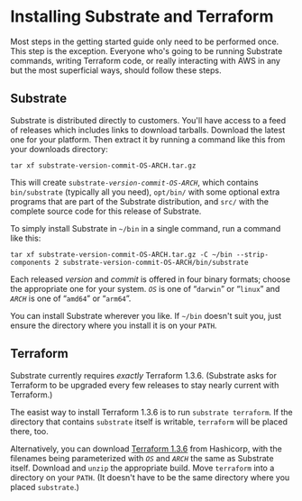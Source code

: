 # Installing Substrate and Terraform

Most steps in the getting started guide only need to be performed once. This step is the exception. Everyone who's going to be running Substrate commands, writing Terraform code, or really interacting with AWS in any but the most superficial ways, should follow these steps.

## Substrate

Substrate is distributed directly to customers. You'll have access to a feed of releases which includes links to download tarballs. Download the latest one for your platform. Then extract it by running a command like this from your downloads directory:

```shell-session
tar xf substrate-version-commit-OS-ARCH.tar.gz
```

This will create `substrate-`_`version`_`-`_`commit`_`-`_`OS`_`-`_`ARCH`_, which contains `bin/substrate` (typically all you need), `opt/bin/` with some optional extra programs that are part of the Substrate distribution, and `src/` with the complete source code for this release of Substrate.

To simply install Substrate in `~/bin` in a single command, run a command like this:

```shell-session
tar xf substrate-version-commit-OS-ARCH.tar.gz -C ~/bin --strip-components 2 substrate-version-commit-OS-ARCH/bin/substrate
```

Each released _version_ and _commit_ is offered in four binary formats; choose the appropriate one for your system. _`OS`_ is one of “`darwin`” or “`linux`” and _`ARCH`_ is one of “`amd64`” or “`arm64`”.

You can install Substrate wherever you like. If `~/bin` doesn't suit you, just ensure the directory where you install it is on your `PATH`.

## Terraform

Substrate currently requires _exactly_ Terraform 1.3.6. (Substrate asks for Terraform to be upgraded every few releases to stay nearly current with Terraform.)

The easist way to install Terraform 1.3.6 is to run `substrate terraform`. If the directory that contains `substrate` itself is writable, `terraform` will be placed there, too.

Alternatively, you can download [Terraform 1.3.6](https://releases.hashicorp.com/terraform/1.3.6/) from Hashicorp, with the filenames being parameterized with _`OS`_ and _`ARCH`_ the same as Substrate itself. Download and `unzip` the appropriate build. Move `terraform` into a directory on your `PATH`. (It doesn't have to be the same directory where you placed `substrate`.)
